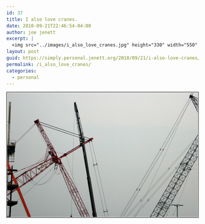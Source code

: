 ```yaml
---
id: 37
title: I also love cranes.
date: 2010-09-21T22:46:54-04:00
author: joe jenett
excerpt: |
  <img src="../images/i_also_love_cranes.jpg" height="330" width="550" style="border:none;" alt="I also love cranes." />
layout: post
guid: https://simply.personal.jenett.org/2010/09/21/i-also-love-cranes/
permalink: /i_also_love_cranes/
categories:
  - personal
---
```

<img loading="lazy" src="../images/i_also_love_cranes.jpg" height="330" width="550" style="border:none;" alt="I also love cranes." />